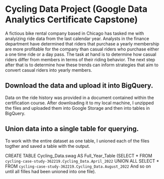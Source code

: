 # Cycling Data Project (Google Data Analytics Certificate Capstone)

A fictious bike rental company based in Chicago has tasked me with analyizing ride data from the last calendar year. Analysts in the finance department have determined that riders that purchase a yearly membership are more profitable for the company than casual riders who purchase either a one time ride or a day pass. The task at hand is to determine how casual riders differ from members in terms of their riding behavior. The next step after that is to determine how these trends can inform strategies that aim to convert casual riders into yearly members.

## Download the data and upload it into BigQuery.

Data on the ride history was provided in a document contained within the certification course. After downloading it to my local machine, I unzipped the files and uploaded them into Google Storage and then into tables in BigQuery.

## Union data into a single table for querying.

To work with the entire dataset as one table, I unioned each of the files togther and saved a table with the output.

CREATE TABLE Cycling_Data.swag AS Full_Year_Table
(SELECT *
FROM `cycling-case-study-362219.Cycling_Data.April_2022`
UNION ALL 
SELECT *
FROM `cycling-case-study-362219.Cycling_Data.August_2022`
And so on until all filles had been unioned into one file).
